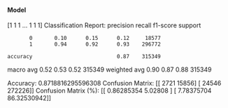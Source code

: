 #### Model
[1 1 1 ... 1 1 1]
Classification Report:
              precision    recall  f1-score   support

           0       0.10      0.15      0.12     18577
           1       0.94      0.92      0.93    296772

    accuracy                           0.87    315349
   macro avg       0.52      0.53      0.52    315349
weighted avg       0.90      0.87      0.88    315349

Accuracy: 0.8718816295596308
Confusion Matrix:
[[  2721  15856]
 [ 24546 272226]]
Confusion Matrix (%):
[[ 0.86285354  5.02808   ]
 [ 7.78375704 86.32530942]]
